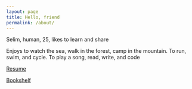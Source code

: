 ```yaml
---
layout: page
title: Hello, friend
permalink: /about/
---
```


Selim, human, 25, likes to learn and share

Enjoys to watch the sea, walk in the forest, camp in the mountain. To run, swim, and cycle. To play a song, read, write, and code

[Resume](/resume)

[​Bookshelf​](https://www.goodreads.com/review/list/24616331-selim?order=d&shelf=read&sort=avg_rating) 